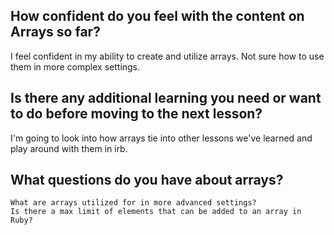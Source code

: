 ## How confident do you feel with the content on Arrays so far?
  
   I feel confident in my ability to create and utilize arrays. Not sure how to use them in more complex settings.

## Is there any additional learning you need or want to do before moving to the next lesson?

   I'm going to look into how arrays tie into other lessons we've learned and play around with them in irb.

## What questions do you have about arrays?

    What are arrays utilized for in more advanced settings?
    Is there a max limit of elements that can be added to an array in Ruby?